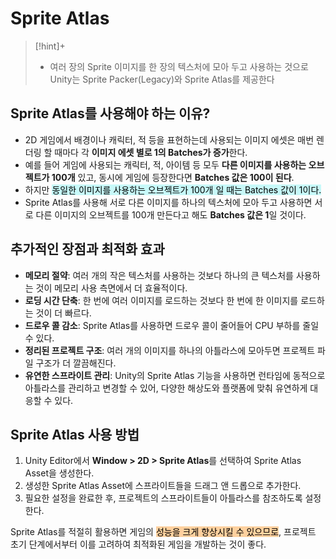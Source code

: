# Sprite Atlas

> [!hint]+ 
> - 여러 장의 Sprite 이미지를 한 장의 텍스처에 모아 두고 사용하는 것으로 Unity는 Sprite Packer(Legacy)와 Sprite Atlas를 제공한다

## Sprite Atlas를 사용해야 하는 이유?
- 2D 게임에서 배경이나 캐릭터, 적 등을 표현하는데 사용되는 이미지 에셋은 매번 렌더링 할 때마다 각 **이미지 에셋 별로 1의 Batches가 증가**한다.
- 예를 들어 게임에 사용되는 캐릭터, 적, 아이템 등 모두 **다른 이미지를 사용하는 오브젝트가 100개** 있고, 동시에 게임에 등장한다면 **Batches 값은 100이 된다**.
- 하지만 <mark style="background: #ABF7F7A6;">동일한 이미지를 사용하는 오브젝트가 100개 일 때는 Batches 값이 1이다.</mark>
- Sprite Atlas를 사용해 서로 다른 이미지를 하나의 텍스처에 모아 두고 사용하면 서로 다른 이미지의 오브젝트를 100개 만든다고 해도 **Batches 값은 1**일 것이다.


## 추가적인 장점과 최적화 효과
- **메모리 절약**: 여러 개의 작은 텍스처를 사용하는 것보다 하나의 큰 텍스처를 사용하는 것이 메모리 사용 측면에서 더 효율적이다.
- **로딩 시간 단축**: 한 번에 여러 이미지를 로드하는 것보다 한 번에 한 이미지를 로드하는 것이 더 빠르다.
- **드로우 콜 감소**: Sprite Atlas를 사용하면 드로우 콜이 줄어들어 CPU 부하를 줄일 수 있다.
- **정리된 프로젝트 구조**: 여러 개의 이미지를 하나의 아틀라스에 모아두면 프로젝트 파일 구조가 더 깔끔해진다.
- **유연한 스프라이트 관리**: Unity의 Sprite Atlas 기능을 사용하면 런타임에 동적으로 아틀라스를 관리하고 변경할 수 있어, 다양한 해상도와 플랫폼에 맞춰 유연하게 대응할 수 있다.

## Sprite Atlas 사용 방법
1. Unity Editor에서 **Window > 2D > Sprite Atlas**를 선택하여 Sprite Atlas Asset을 생성한다.
2. 생성한 Sprite Atlas Asset에 스프라이트들을 드래그 앤 드롭으로 추가한다.
3. 필요한 설정을 완료한 후, 프로젝트의 스프라이트들이 아틀라스를 참조하도록 설정한다.

Sprite Atlas를 적절히 활용하면 게임의 <mark style="background: #FFB86CA6;">성능을 크게 향상시킬 수 있으므로</mark>,<mark style="background: #FFB86CA6;"></mark> 프로젝트 초기 단계에서부터 이를 고려하여 최적화된 게임을 개발하는 것이 좋다.





